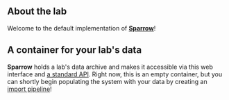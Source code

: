 ## About the lab

Welcome to the default implementation of
[**Sparrow**](https://github.com/EarthCubeGeochron/Sparrow)!

## A container for your lab's data

**Sparrow** holds a lab's data archive and makes it accessible via this web interface
and [a standard API](/api-explorer). Right now, this is
an empty container, but you can shortly begin populating the
system with your data by creating an
[import pipeline](https://github.com/EarthCubeGeochron/Sparrow/tree/master/import-pipelines)!
